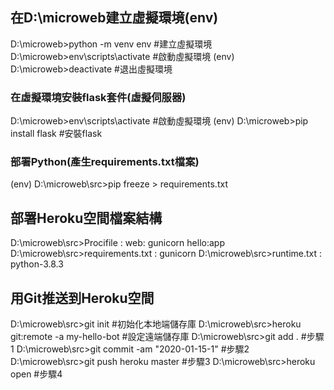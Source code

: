 ## 在D:\microweb建立虛擬環境(env)
D:\microweb>python -m venv env #建立虛擬環境
D:\microweb>env\scripts\activate #啟動虛擬環境
(env) D:\microweb>deactivate #退出虛擬環境
### 在虛擬環境安裝flask套件(虛擬伺服器)
D:\microweb>env\scripts\activate #啟動虛擬環境
(env) D:\microweb>pip install flask #安裝flask
### 部署Python(產生requirements.txt檔案)
(env) D:\microweb\src>pip freeze > requirements.txt

## 部署Heroku空間檔案結構
D:\microweb\src>Procifile : web: gunicorn hello:app
D:\microweb\src>requirements.txt : gunicorn
D:\microweb\src>runtime.txt : python-3.8.3

## 用Git推送到Heroku空間
D:\microweb\src>git init #初始化本地端儲存庫
D:\microweb\src>heroku git:remote -a my-hello-bot #設定遠端儲存庫
D:\microweb\src>git add . #步驟1
D:\microweb\src>git commit -am "2020-01-15-1" #步驟2
D:\microweb\src>git push heroku master #步驟3
D:\microweb\src>heroku open #步驟4